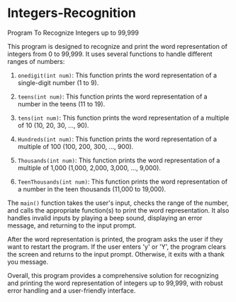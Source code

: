 # Integers-Recognition
Program To Recognize Integers up to 99,999

This program is designed to recognize and print the word representation of integers from 0 to 99,999. It uses several functions to handle different ranges of numbers:

1. `onedigit(int num)`: This function prints the word representation of a single-digit number (1 to 9).

2. `teens(int num)`: This function prints the word representation of a number in the teens (11 to 19).

3. `tens(int num)`: This function prints the word representation of a multiple of 10 (10, 20, 30, ..., 90).

4. `Hundreds(int num)`: This function prints the word representation of a multiple of 100 (100, 200, 300, ..., 900).

5. `Thousands(int num)`: This function prints the word representation of a multiple of 1,000 (1,000, 2,000, 3,000, ..., 9,000).

6. `TeenThousands(int num)`: This function prints the word representation of a number in the teen thousands (11,000 to 19,000).

The `main()` function takes the user's input, checks the range of the number, and calls the appropriate function(s) to print the word representation. It also handles invalid inputs by playing a beep sound, displaying an error message, and returning to the input prompt.

After the word representation is printed, the program asks the user if they want to restart the program. If the user enters 'y' or 'Y', the program clears the screen and returns to the input prompt. Otherwise, it exits with a thank you message.

Overall, this program provides a comprehensive solution for recognizing and printing the word representation of integers up to 99,999, with robust error handling and a user-friendly interface.
